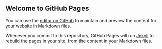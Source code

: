 ## Welcome to GitHub Pages

You can use the [editor on GitHub](https://github.com/quotientconcept/learning-nix/edit/gh-pages/index.md) to maintain and preview the content for your website in Markdown files.

Whenever you commit to this repository, GitHub Pages will run [Jekyll](https://jekyllrb.com/) to rebuild the pages in your site, from the content in your Markdown files.
